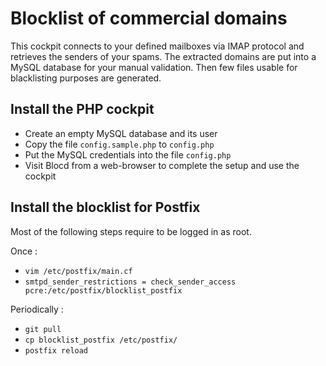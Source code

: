 # Blocklist of commercial domains

This cockpit connects to your defined mailboxes via IMAP protocol and retrieves the senders of your spams. The extracted domains are put into a MySQL database for your manual validation. Then few files usable for blacklisting purposes are generated.


## Install the PHP cockpit

- Create an empty MySQL database and its user
- Copy the file `config.sample.php` to `config.php`
- Put the MySQL credentials into the file `config.php`
- Visit Blocd from a web-browser to complete the setup and use the cockpit


## Install the blocklist for Postfix

Most of the following steps require to be logged in as root.

Once :

- `vim /etc/postfix/main.cf`
- `smtpd_sender_restrictions = check_sender_access pcre:/etc/postfix/blocklist_postfix`

Periodically :

- `git pull`
- `cp blocklist_postfix /etc/postfix/`
- `postfix reload`
